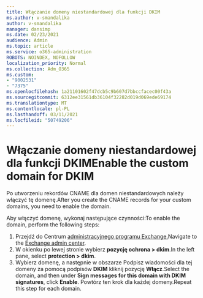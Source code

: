 ```yaml
---
title: Włączanie domeny niestandardowej dla funkcji DKIM
ms.author: v-smandalika
author: v-smandalika
manager: dansimp
ms.date: 02/23/2021
audience: Admin
ms.topic: article
ms.service: o365-administration
ROBOTS: NOINDEX, NOFOLLOW
localization_priority: Normal
ms.collection: Adm_O365
ms.custom:
- "9002531"
- "7375"
ms.openlocfilehash: 1a21101602f47dcb5c9b607d7bbccfacec00f43a
ms.sourcegitcommit: 6312ee31561db36104f32282d019d069ede69174
ms.translationtype: MT
ms.contentlocale: pl-PL
ms.lasthandoff: 03/11/2021
ms.locfileid: "50749206"
---
```

# <a name="enable-the-custom-domain-for-dkim"></a><span data-ttu-id="a4e3a-102">Włączanie domeny niestandardowej dla funkcji DKIM</span><span class="sxs-lookup"><span data-stu-id="a4e3a-102">Enable the custom domain for DKIM</span></span>

<span data-ttu-id="a4e3a-103">Po utworzeniu rekordów CNAME dla domen niestandardowych należy włączyć tę domenę.</span><span class="sxs-lookup"><span data-stu-id="a4e3a-103">After you create the CNAME records for your custom domains, you need to enable the domain.</span></span>

<span data-ttu-id="a4e3a-104">Aby włączyć domenę, wykonaj następujące czynności:</span><span class="sxs-lookup"><span data-stu-id="a4e3a-104">To enable the domain, perform the following steps:</span></span>

1. <span data-ttu-id="a4e3a-105">Przejdź do Centrum [administracyjnego programu Exchange.](https://outlook.office365.com/ecp/)</span><span class="sxs-lookup"><span data-stu-id="a4e3a-105">Navigate to the [Exchange admin center](https://outlook.office365.com/ecp/).</span></span>
2. <span data-ttu-id="a4e3a-106">W okienku po lewej stronie wybierz **pozycję ochrona > dkim**.</span><span class="sxs-lookup"><span data-stu-id="a4e3a-106">In the left pane, select **protection > dkim**.</span></span>
3. <span data-ttu-id="a4e3a-107">Wybierz domenę, a następnie w obszarze Podpisz wiadomości dla tej domeny za pomocą podpisów **DKIM** kliknij pozycję **Włącz**.</span><span class="sxs-lookup"><span data-stu-id="a4e3a-107">Select the domain, and then under **Sign messages for this domain with DKIM signatures**, click **Enable**.</span></span> <span data-ttu-id="a4e3a-108">Powtórz ten krok dla każdej domeny.</span><span class="sxs-lookup"><span data-stu-id="a4e3a-108">Repeat this step for each domain.</span></span>

